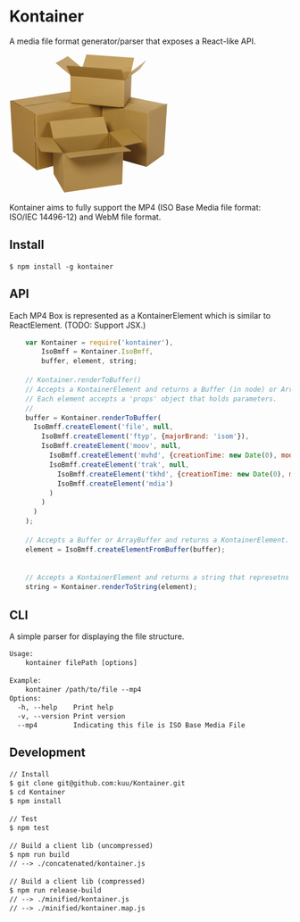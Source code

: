 # Kontainer
A media file format generator/parser that exposes a React-like API.

![logo](logo.png)

Kontainer aims to fully support the MP4 (ISO Base Media file format: ISO/IEC 14496-12) and WebM file format.

## Install

```
$ npm install -g kontainer
```

## API

Each MP4 Box is represented as a KontainerElement which is similar to ReactElement.
(TODO: Support JSX.)

```js
    var Kontainer = require('kontainer'),
        IsoBmff = Kontainer.IsoBmff,
        buffer, element, string;

    // Kontainer.renderToBuffer()
    // Accepts a KontainerElement and returns a Buffer (in node) or ArrayBuffer (in browser.)
    // Each element accepts a 'props' object that holds parameters.
    //
    buffer = Kontainer.renderToBuffer(
      IsoBmff.createElement('file', null,
        IsoBmff.createElement('ftyp', {majorBrand: 'isom'}),
        IsoBmff.createElement('moov', null,
          IsoBmff.createElement('mvhd', {creationTime: new Date(0), modificationTime: new Date(0), timeScale: 1, nextTrackId: 4}),
          IsoBmff.createElement('trak', null,
            IsoBmff.createElement('tkhd', {creationTime: new Date(0), modificationTime: new Date(0), trackId: 1, width: 640, height: 480}),
            IsoBmff.createElement('mdia')
          )
        )
      )
    );

    // Accepts a Buffer or ArrayBuffer and returns a KontainerElement.
    element = IsoBmff.createElementFromBuffer(buffer);

    
    // Accepts a KontainerElement and returns a string that represetns the file structure.
    string = Kontainer.renderToString(element);
```

## CLI

A simple parser for displaying the file structure.

```
Usage:
    kontainer filePath [options]

Example:
    kontainer /path/to/file --mp4
Options:
  -h, --help    Print help
  -v, --version Print version
  --mp4         Indicating this file is ISO Base Media File
```

## Development

```
// Install
$ git clone git@github.com:kuu/Kontainer.git
$ cd Kontainer
$ npm install

// Test
$ npm test

// Build a client lib (uncompressed)
$ npm run build
// --> ./concatenated/kontainer.js

// Build a client lib (compressed)
$ npm run release-build
// --> ./minified/kontainer.js
// --> ./minified/kontainer.map.js
```
